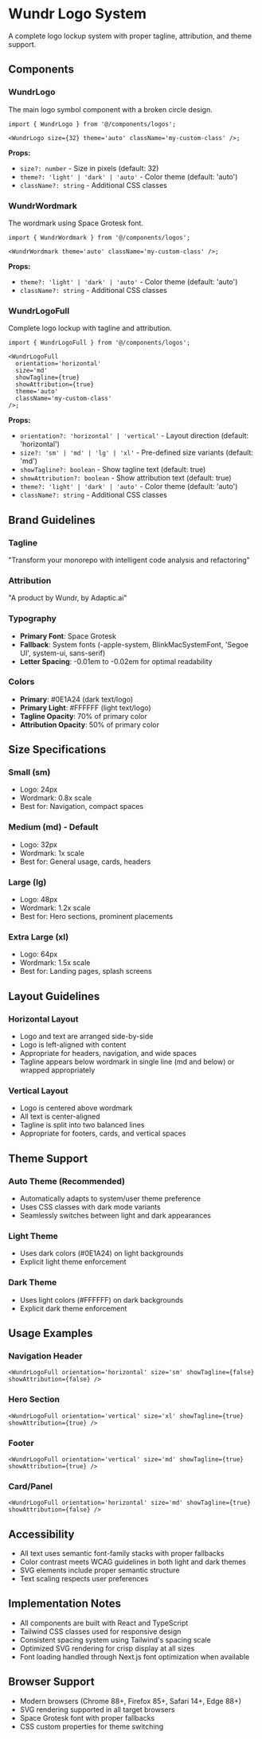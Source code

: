 # Wundr Logo System

A complete logo lockup system with proper tagline, attribution, and theme support.

## Components

### WundrLogo

The main logo symbol component with a broken circle design.

```tsx
import { WundrLogo } from '@/components/logos';

<WundrLogo size={32} theme='auto' className='my-custom-class' />;
```

**Props:**

- `size?: number` - Size in pixels (default: 32)
- `theme?: 'light' | 'dark' | 'auto'` - Color theme (default: 'auto')
- `className?: string` - Additional CSS classes

### WundrWordmark

The wordmark using Space Grotesk font.

```tsx
import { WundrWordmark } from '@/components/logos';

<WundrWordmark theme='auto' className='my-custom-class' />;
```

**Props:**

- `theme?: 'light' | 'dark' | 'auto'` - Color theme (default: 'auto')
- `className?: string` - Additional CSS classes

### WundrLogoFull

Complete logo lockup with tagline and attribution.

```tsx
import { WundrLogoFull } from '@/components/logos';

<WundrLogoFull
  orientation='horizontal'
  size='md'
  showTagline={true}
  showAttribution={true}
  theme='auto'
  className='my-custom-class'
/>;
```

**Props:**

- `orientation?: 'horizontal' | 'vertical'` - Layout direction (default: 'horizontal')
- `size?: 'sm' | 'md' | 'lg' | 'xl'` - Pre-defined size variants (default: 'md')
- `showTagline?: boolean` - Show tagline text (default: true)
- `showAttribution?: boolean` - Show attribution text (default: true)
- `theme?: 'light' | 'dark' | 'auto'` - Color theme (default: 'auto')
- `className?: string` - Additional CSS classes

## Brand Guidelines

### Tagline

"Transform your monorepo with intelligent code analysis and refactoring"

### Attribution

"A product by Wundr, by Adaptic.ai"

### Typography

- **Primary Font**: Space Grotesk
- **Fallback**: System fonts (-apple-system, BlinkMacSystemFont, 'Segoe UI', system-ui, sans-serif)
- **Letter Spacing**: -0.01em to -0.02em for optimal readability

### Colors

- **Primary**: #0E1A24 (dark text/logo)
- **Primary Light**: #FFFFFF (light text/logo)
- **Tagline Opacity**: 70% of primary color
- **Attribution Opacity**: 50% of primary color

## Size Specifications

### Small (sm)

- Logo: 24px
- Wordmark: 0.8x scale
- Best for: Navigation, compact spaces

### Medium (md) - Default

- Logo: 32px
- Wordmark: 1x scale
- Best for: General usage, cards, headers

### Large (lg)

- Logo: 48px
- Wordmark: 1.2x scale
- Best for: Hero sections, prominent placements

### Extra Large (xl)

- Logo: 64px
- Wordmark: 1.5x scale
- Best for: Landing pages, splash screens

## Layout Guidelines

### Horizontal Layout

- Logo and text are arranged side-by-side
- Logo is left-aligned with content
- Appropriate for headers, navigation, and wide spaces
- Tagline appears below wordmark in single line (md and below) or wrapped appropriately

### Vertical Layout

- Logo is centered above wordmark
- All text is center-aligned
- Tagline is split into two balanced lines
- Appropriate for footers, cards, and vertical spaces

## Theme Support

### Auto Theme (Recommended)

- Automatically adapts to system/user theme preference
- Uses CSS classes with dark mode variants
- Seamlessly switches between light and dark appearances

### Light Theme

- Uses dark colors (#0E1A24) on light backgrounds
- Explicit light theme enforcement

### Dark Theme

- Uses light colors (#FFFFFF) on dark backgrounds
- Explicit dark theme enforcement

## Usage Examples

### Navigation Header

```tsx
<WundrLogoFull orientation='horizontal' size='sm' showTagline={false} showAttribution={false} />
```

### Hero Section

```tsx
<WundrLogoFull orientation='vertical' size='xl' showTagline={true} showAttribution={true} />
```

### Footer

```tsx
<WundrLogoFull orientation='vertical' size='md' showTagline={true} showAttribution={true} />
```

### Card/Panel

```tsx
<WundrLogoFull orientation='horizontal' size='md' showTagline={true} showAttribution={false} />
```

## Accessibility

- All text uses semantic font-family stacks with proper fallbacks
- Color contrast meets WCAG guidelines in both light and dark themes
- SVG elements include proper semantic structure
- Text scaling respects user preferences

## Implementation Notes

- All components are built with React and TypeScript
- Tailwind CSS classes used for responsive design
- Consistent spacing system using Tailwind's spacing scale
- Optimized SVG rendering for crisp display at all sizes
- Font loading handled through Next.js font optimization when available

## Browser Support

- Modern browsers (Chrome 88+, Firefox 85+, Safari 14+, Edge 88+)
- SVG rendering supported in all target browsers
- Space Grotesk font with proper fallbacks
- CSS custom properties for theme switching
